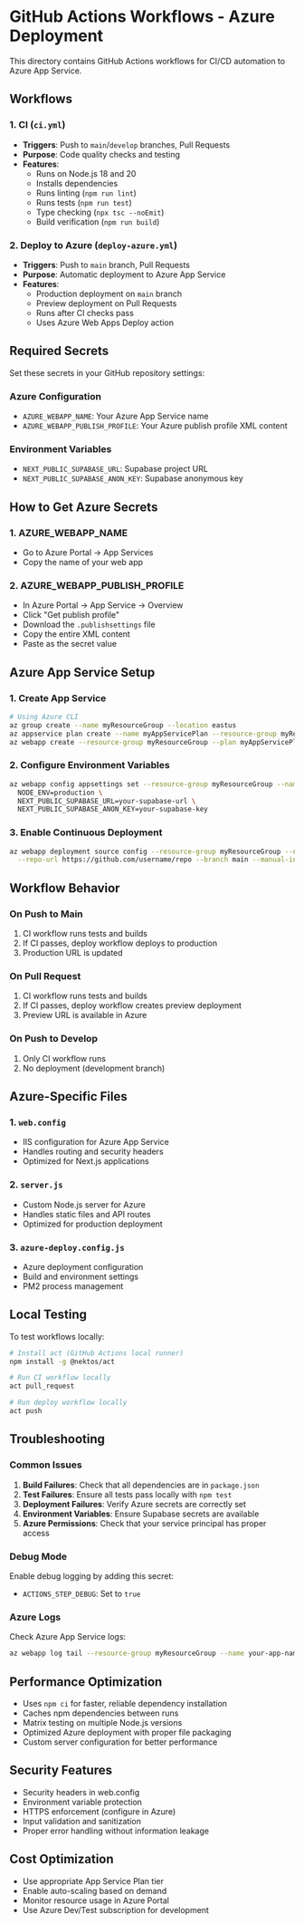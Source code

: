 # GitHub Actions Workflows - Azure Deployment

This directory contains GitHub Actions workflows for CI/CD automation to Azure App Service.

## Workflows

### 1. CI (`ci.yml`)
- **Triggers**: Push to `main`/`develop` branches, Pull Requests
- **Purpose**: Code quality checks and testing
- **Features**:
  - Runs on Node.js 18 and 20
  - Installs dependencies
  - Runs linting (`npm run lint`)
  - Runs tests (`npm run test`)
  - Type checking (`npx tsc --noEmit`)
  - Build verification (`npm run build`)

### 2. Deploy to Azure (`deploy-azure.yml`)
- **Triggers**: Push to `main` branch, Pull Requests
- **Purpose**: Automatic deployment to Azure App Service
- **Features**:
  - Production deployment on `main` branch
  - Preview deployment on Pull Requests
  - Runs after CI checks pass
  - Uses Azure Web Apps Deploy action

## Required Secrets

Set these secrets in your GitHub repository settings:

### Azure Configuration
- `AZURE_WEBAPP_NAME`: Your Azure App Service name
- `AZURE_WEBAPP_PUBLISH_PROFILE`: Your Azure publish profile XML content

### Environment Variables
- `NEXT_PUBLIC_SUPABASE_URL`: Supabase project URL
- `NEXT_PUBLIC_SUPABASE_ANON_KEY`: Supabase anonymous key

## How to Get Azure Secrets

### 1. AZURE_WEBAPP_NAME
- Go to Azure Portal → App Services
- Copy the name of your web app

### 2. AZURE_WEBAPP_PUBLISH_PROFILE
- In Azure Portal → App Service → Overview
- Click "Get publish profile"
- Download the `.publishsettings` file
- Copy the entire XML content
- Paste as the secret value

## Azure App Service Setup

### 1. Create App Service
```bash
# Using Azure CLI
az group create --name myResourceGroup --location eastus
az appservice plan create --name myAppServicePlan --resource-group myResourceGroup --sku B1 --is-linux
az webapp create --resource-group myResourceGroup --plan myAppServicePlan --name your-app-name --runtime "NODE|18-lts"
```

### 2. Configure Environment Variables
```bash
az webapp config appsettings set --resource-group myResourceGroup --name your-app-name --settings \
  NODE_ENV=production \
  NEXT_PUBLIC_SUPABASE_URL=your-supabase-url \
  NEXT_PUBLIC_SUPABASE_ANON_KEY=your-supabase-key
```

### 3. Enable Continuous Deployment
```bash
az webapp deployment source config --resource-group myResourceGroup --name your-app-name \
  --repo-url https://github.com/username/repo --branch main --manual-integration
```

## Workflow Behavior

### On Push to Main
1. CI workflow runs tests and builds
2. If CI passes, deploy workflow deploys to production
3. Production URL is updated

### On Pull Request
1. CI workflow runs tests and builds
2. If CI passes, deploy workflow creates preview deployment
3. Preview URL is available in Azure

### On Push to Develop
1. Only CI workflow runs
2. No deployment (development branch)

## Azure-Specific Files

### 1. `web.config`
- IIS configuration for Azure App Service
- Handles routing and security headers
- Optimized for Next.js applications

### 2. `server.js`
- Custom Node.js server for Azure
- Handles static files and API routes
- Optimized for production deployment

### 3. `azure-deploy.config.js`
- Azure deployment configuration
- Build and environment settings
- PM2 process management

## Local Testing

To test workflows locally:

```bash
# Install act (GitHub Actions local runner)
npm install -g @nektos/act

# Run CI workflow locally
act pull_request

# Run deploy workflow locally
act push
```

## Troubleshooting

### Common Issues

1. **Build Failures**: Check that all dependencies are in `package.json`
2. **Test Failures**: Ensure all tests pass locally with `npm test`
3. **Deployment Failures**: Verify Azure secrets are correctly set
4. **Environment Variables**: Ensure Supabase secrets are available
5. **Azure Permissions**: Check that your service principal has proper access

### Debug Mode

Enable debug logging by adding this secret:
- `ACTIONS_STEP_DEBUG`: Set to `true`

### Azure Logs

Check Azure App Service logs:
```bash
az webapp log tail --resource-group myResourceGroup --name your-app-name
```

## Performance Optimization

- Uses `npm ci` for faster, reliable dependency installation
- Caches npm dependencies between runs
- Matrix testing on multiple Node.js versions
- Optimized Azure deployment with proper file packaging
- Custom server configuration for better performance

## Security Features

- Security headers in web.config
- Environment variable protection
- HTTPS enforcement (configure in Azure)
- Input validation and sanitization
- Proper error handling without information leakage

## Cost Optimization

- Use appropriate App Service Plan tier
- Enable auto-scaling based on demand
- Monitor resource usage in Azure Portal
- Use Azure Dev/Test subscription for development
